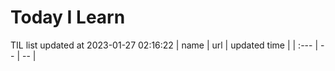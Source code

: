 # Today I Learn 
TIL list updated at 2023-01-27 02:16:22
| name | url | updated time |
| :--- | -- | -- |
